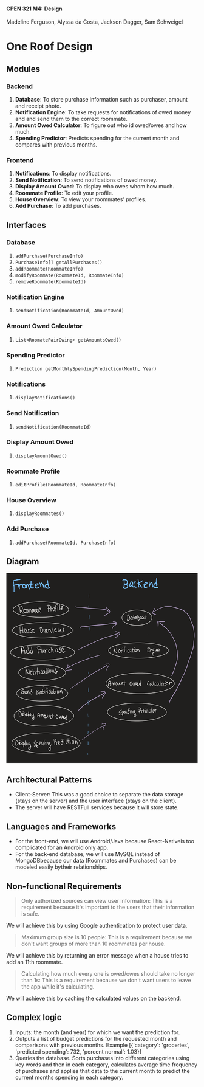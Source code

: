 #### CPEN 321 M4: Design

Madeline Ferguson, Alyssa da Costa, Jackson Dagger, Sam Schweigel

# One Roof Design

## Modules

### Backend 

1.  **Database**: To store purchase information such as purchaser, amount and receipt photo.
2.  **Notification Engine**: To take requests for notifications of owed money and and send them to the correct roommate.
3.  **Amount Owed Calculator**: To figure out who id owed/owes and how much.
4.  **Spending Predictor**: Predicts spending for the current month and compares with previous months.
   
### Frontend 

1.  **Notifications**: To display notifications.
2.  **Send Notification**: To send notifications of owed money.
3.  **Display Amount Owed**: To display who owes whom how much.
4.  **Roommate Profile**: To edit your profile.
5.  **House Overview**: To view your roommates' profiles.
6.  **Add Purchase**: To add purchases.

## Interfaces

### **Database**
1.  `addPurchase(PurchaseInfo)`
2.  `PurchaseInfo[] getAllPurchases()`
3.  `addRoommate(RoommateInfo)`
4.  `modifyRoommate(RoommateId, RoommateInfo)`
5.  `removeRoommate(RoommateId)`
   
### **Notification Engine**
1.  `sendNotification(RoommateId, AmountOwed)`
   
### **Amount Owed Calculator**
1.  `List<RoomatePairOwing> getAmountsOwed()`

### **Spending Predictor**
1.  `Prediction getMonthlySpendingPrediction(Month, Year)`

### **Notifications**

1.  `displayNotifications()`

### **Send Notification**
1.  `sendNotification(RoommateId)`

### **Display Amount Owed**
1.  `displayAmountOwed()`

### **Roommate Profile**
1.  `editProfile(RoommateId, RoommateInfo)`

### **House Overview** 
1.  `displayRoommates()`

### **Add Purchase**
1.  `addPurchase(RoommateId, PurchaseInfo)`

## Diagram

<img src="img/component_diagram.png" height="500px" />

## Architectural Patterns
-   Client-Server: This was a good choice to separate the data storage (stays on the server) and the user interface (stays on the client).
-   The server will have RESTFull services because it will store state.

## Languages and Frameworks
-   For the front-end, we will use Android/Java because React-Nativeis too complicated for an Android only app.
-   For the back-end database, we will use MySQL instead of MongoDBbecause our data (Roommates and Purchases) can be modeled easily bytheir relationships.  

## Non-functional Requirements
>  Only authorized sources can view user information: This is a requirement because it's 
>  important to the users that their information is safe.

We will achieve this by using Google authentication to protect user data.

>  Maximum group size is 10 people: This is a requirement because we don't want
>  groups of more than 10 roommates per house.

We will achieve this by returning an error message when a house tries to add an 11th roommate.

>  Calculating how much every one is owed/owes should take no longer than 1s:
>  This is a requirement because we don't want users to leave the app while it's
>  calculating.

We will achieve this by caching the calculated values on the backend.

## Complex logic

1.  Inputs: the month (and year) for which we want the prediction for.
2.  Outputs a list of budget predictions for the requested month and comparisons with previous months.  Example \[{'category': 'groceries', 'predicted spending': 732, 'percent normal': 1.03}\]
3.  Queries the database. Sorts purchases into different categories using key words and then in each category, calculates average time frequency of purchases and applies that data to the current month to predict the current months spending in each category.
